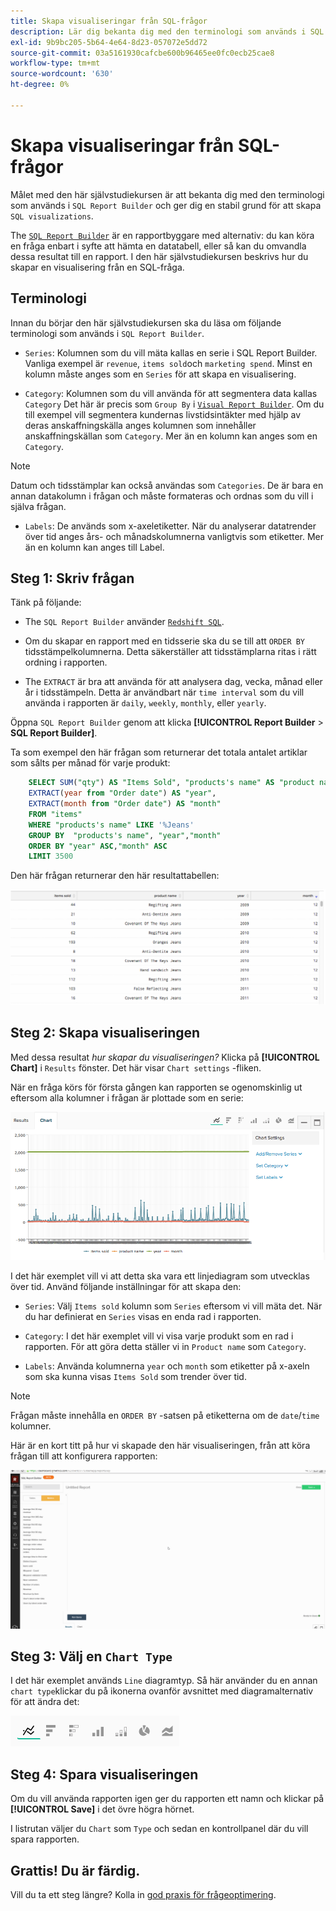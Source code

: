 ```yaml
---
title: Skapa visualiseringar från SQL-frågor
description: Lär dig bekanta dig med den terminologi som används i SQL Report Builder och ge dig en gedigen grund för att skapa SQL-visualiseringar.
exl-id: 9b9bc205-5b64-4e64-8d23-057072e5dd72
source-git-commit: 03a5161930cafcbe600b96465ee0fc0ecb25cae8
workflow-type: tm+mt
source-wordcount: '630'
ht-degree: 0%

---
```


# Skapa visualiseringar från SQL-frågor

Målet med den här självstudiekursen är att bekanta dig med den terminologi som används i `SQL Report Builder` och ger dig en stabil grund för att skapa `SQL visualizations`.

The [`SQL Report Builder`](../data-analyst/dev-reports/sql-rpt-bldr.md) är en rapportbyggare med alternativ: du kan köra en fråga enbart i syfte att hämta en datatabell, eller så kan du omvandla dessa resultat till en rapport. I den här självstudiekursen beskrivs hur du skapar en visualisering från en SQL-fråga.

## Terminologi

Innan du börjar den här självstudiekursen ska du läsa om följande terminologi som används i `SQL Report Builder`.

- `Series`: Kolumnen som du vill mäta kallas en serie i SQL Report Builder. Vanliga exempel är `revenue`, `items sold`och `marketing spend`. Minst en kolumn måste anges som en `Series` för att skapa en visualisering.

- `Category`: Kolumnen som du vill använda för att segmentera data kallas `Category` Det här är precis som `Group By` i [`Visual Report Builder`](../data-user/reports/ess-rpt-build-visual.md). Om du till exempel vill segmentera kundernas livstidsintäkter med hjälp av deras anskaffningskälla anges kolumnen som innehåller anskaffningskällan som `Category`. Mer än en kolumn kan anges som en `Category`.

>[!NOTE]
>
>Datum och tidsstämplar kan också användas som `Categories`. De är bara en annan datakolumn i frågan och måste formateras och ordnas som du vill i själva frågan.

- `Labels`: De används som x-axeletiketter. När du analyserar datatrender över tid anges års- och månadskolumnerna vanligtvis som etiketter. Mer än en kolumn kan anges till Label.

## Steg 1: Skriv frågan

Tänk på följande:

- The `SQL Report Builder` använder [`Redshift SQL`](https://docs.aws.amazon.com/redshift/latest/dg/c_redshift-and-postgres-sql.html).

- Om du skapar en rapport med en tidsserie ska du se till att `ORDER BY` tidsstämpelkolumnerna. Detta säkerställer att tidsstämplarna ritas i rätt ordning i rapporten.

- The `EXTRACT` är bra att använda för att analysera dag, vecka, månad eller år i tidsstämpeln. Detta är användbart när `time interval` som du vill använda i rapporten är `daily`, `weekly`, `monthly`, eller `yearly`.

Öppna `SQL Report Builder` genom att klicka **[!UICONTROL Report Builder** > **SQL Report Builder]**.

Ta som exempel den här frågan som returnerar det totala antalet artiklar som sålts per månad för varje produkt:

```sql
    SELECT SUM("qty") AS "Items Sold", "products's name" AS "product name",
    EXTRACT(year from "Order date") AS "year",
    EXTRACT(month from "Order date") AS "month"
    FROM "items"
    WHERE "products's name" LIKE '%Jeans'
    GROUP BY  "products's name", "year","month"
    ORDER BY "year" ASC,"month" ASC
    LIMIT 3500
```

Den här frågan returnerar den här resultattabellen:

![](../assets/SQL_results_table.png)

## Steg 2: Skapa visualiseringen

Med dessa resultat *hur skapar du visualiseringen?* Klicka på **[!UICONTROL Chart]** i `Results` fönster. Det här visar `Chart settings` -fliken.

När en fråga körs för första gången kan rapporten se ogenomskinlig ut eftersom alla kolumner i frågan är plottade som en serie:

![](../assets/SQL_initial_report_results.png)

I det här exemplet vill vi att detta ska vara ett linjediagram som utvecklas över tid. Använd följande inställningar för att skapa den:

- `Series`: Välj `Items sold` kolumn som `Series` eftersom vi vill mäta det. När du har definierat en `Series` visas en enda rad i rapporten.

- `Category`: I det här exemplet vill vi visa varje produkt som en rad i rapporten. För att göra detta ställer vi in `Product name` som `Category`.

- `Labels`: Använda kolumnerna `year` och `month` som etiketter på x-axeln som ska kunna visas `Items Sold` som trender över tid.

>[!NOTE]
>
>Frågan måste innehålla en `ORDER BY` -satsen på etiketterna om de `date`/`time` kolumner.

Här är en kort titt på hur vi skapade den här visualiseringen, från att köra frågan till att konfigurera rapporten:

![](../assets/SQL_report_settings.gif)

## Steg 3: Välj en `Chart Type`

I det här exemplet används `Line` diagramtyp. Så här använder du en annan `chart type`klickar du på ikonerna ovanför avsnittet med diagramalternativ för att ändra det:

![](../assets/Chart_types.png)

## Steg 4: Spara visualiseringen

Om du vill använda rapporten igen ger du rapporten ett namn och klickar på **[!UICONTROL Save]** i det övre högra hörnet.

I listrutan väljer du `Chart` som `Type` och sedan en kontrollpanel där du vill spara rapporten.

## Grattis! Du är färdig.

Vill du ta ett steg längre? Kolla in [god praxis för frågeoptimering](../best-practices/optimizing-your-sql-queries.md).
